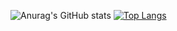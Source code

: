 ![Anurag's GitHub stats](https://github-readme-stats.vercel.app/api?username=Acurich&show_icons=true&theme=radical)
[![Top Langs](https://github-readme-stats.vercel.app/api/top-langs/?username=Acurich&layout=compact)](https://github.com/Acurich/github-readme-stats)

